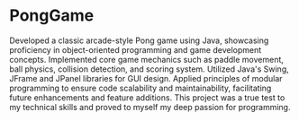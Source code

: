 # PongGame
  Developed a classic arcade-style Pong game using Java, showcasing proficiency in object-oriented programming and
 game development concepts. Implemented core game mechanics such as paddle movement, ball physics, collision
 detection, and scoring system. Utilized Java's Swing, JFrame and JPanel libraries for GUI design. Applied principles of
 modular programming to ensure code scalability and maintainability, facilitating future enhancements and feature
 additions. This project was a true test to my technical skills and proved to myself my deep passion for programming.
